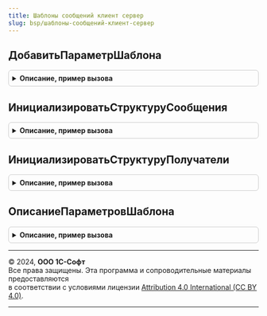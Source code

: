 ```yaml
---
title: Шаблоны сообщений клиент сервер
slug: bsp/шаблоны-сообщений-клиент-сервер
---
```



## ДобавитьПараметрШаблона
<details style="margin: 1em 0; padding: 0.5em; border: 1px solid #ccc; border-radius: 6px;">

<summary style="font-weight: bold; cursor: pointer;">Описание, пример вызова</summary>

```bsl

// Описывает параметр шаблона для использования их во внешних обработках.
//
// Параметры:
//  ТаблицаПараметров           - ТаблицаЗначений - таблица с параметрами.
//  ИмяПараметра                - Строка - имя используемого параметра.
//  ОписаниеТипа                - ОписаниеТипов - тип параметра.
//  ЭтоПредопределенныйПараметр - Булево - если Ложь, то это произвольный параметр, иначе основной.
//  ПредставлениеПараметра      - Строка - выводимое представление параметра.
//
Процедура ДобавитьПараметрШаблона(ТаблицаПараметров, ИмяПараметра, ОписаниеТипа, ЭтоПредопределенныйПараметр, ПредставлениеПараметра = "") Экспорт
```

Пример вызова
```bsl
ШаблоныСообщенийКлиентСервер.ДобавитьПараметрШаблона(ТаблицаПараметров, ИмяПараметра, ОписаниеТипа, ЭтоПредопределенныйПараметр, ПредставлениеПараметра);
```
</details>

## ИнициализироватьСтруктуруСообщения
<details style="margin: 1em 0; padding: 0.5em; border: 1px solid #ccc; border-radius: 6px;">

<summary style="font-weight: bold; cursor: pointer;">Описание, пример вызова</summary>

```bsl

// Инициализирует структуру сообщения по шаблону, которую должна вернуть внешняя обработка.
//
// Возвращаемое значение:
//   Структура - созданная структура.
//
Функция ИнициализироватьСтруктуруСообщения() Экспорт
```

Пример вызова
```bsl
Результат = ШаблоныСообщенийКлиентСервер.ИнициализироватьСтруктуруСообщения() 
```
</details>

## ИнициализироватьСтруктуруПолучатели
<details style="margin: 1em 0; padding: 0.5em; border: 1px solid #ccc; border-radius: 6px;">

<summary style="font-weight: bold; cursor: pointer;">Описание, пример вызова</summary>

```bsl

// Инициализирует структуру Получатели для заполнения возможных получателей сообщения.
//
// Возвращаемое значение:
//   Структура - созданная структура.
//
Функция ИнициализироватьСтруктуруПолучатели() Экспорт
```

Пример вызова
```bsl
Результат = ШаблоныСообщенийКлиентСервер.ИнициализироватьСтруктуруПолучатели() 
```
</details>

## ОписаниеПараметровШаблона
<details style="margin: 1em 0; padding: 0.5em; border: 1px solid #ccc; border-radius: 6px;">

<summary style="font-weight: bold; cursor: pointer;">Описание, пример вызова</summary>

```bsl

// Конструктор параметров шаблона.
//
// Возвращаемое значение:
//  Структура - список параметров шаблона, где:
//   * Тема - Строка - тема шаблонов (для  электронных писем).
//   * Текст - Строка - текст шаблона;
//   * ПодписьИПечать - Булево - признак подписи и печати в печатных формах;
//   * ПараметрыСообщения - Структура - дополнительные параметры сообщения;
//   * Наименование - Строка - наименование шаблона сообщения;
//   * Ссылка - Неопределено - ссылка на элемент справочника;
//   * ВладелецШаблона - Неопределено -  владельца контекстного шаблона;
//   * ПараметрыСКД - Соответствие - набор параметров при получении данных с использованием СКД;
//   * Параметры - Соответствие - параметры шаблона;
//   * Макет - Строка - имя макета СКД;
//   * ВыбранныеВложения - Соответствие - выбранные печатные формы и вложения в шаблон;
//   * ФорматыВложений - СписокЗначений - формат, в котором сохраняются печатные формы;
//   * РазворачиватьСсылочныеРеквизиты - Булево - если Истина, то у ссылочных реквизитов доступны их реквизиты.
//   * ШаблонПоВнешнейОбработке - Булево - если Истина, то шаблон формирует внешней обработкой;
//   * ВнешняяОбработка - Неопределено - ссылка на внешнюю обработку;
//   * Отправитель - Строка - электронная почта отправителя;
//   * ПеревестиВТранслит - Булево - если Истина, то сформированные  печатные формы и файлы будут иметь имена,
//                                   содержащие только латинские буквы и цифры, для возможности переноса между
//                                   различными операционными системами. Например, файл "Счет на оплату.PDF"
//                                   будет сохранен с именем "Schet na oplaty.PDF";
//   * УпаковатьВАрхив - Булево - признак того, что вложения и печатные формы должны быть упакованы в архив
//                                при отправке;
//   * ФорматПисьма - ПеречислениеСсылка.СпособыРедактированияЭлектронныхПисем - вид текста письма: HTML или ОбычныйТекст;
//   * ПолноеИмяТипаНазначения - Строка - полное имя объекта метаданных, на основании которого создается сообщения;
//   * Назначение - Строка - назначение шаблона сообщений;
//   * ТипШаблона - Строка - варианты: "Письмо" или "SMS".
//
Функция ОписаниеПараметровШаблона() Экспорт
```

Пример вызова
```bsl
Результат = ШаблоныСообщенийКлиентСервер.ОписаниеПараметровШаблона() 
```
</details>

---

© 2024, **ООО 1С-Софт**  
Все права защищены. Эта программа и сопроводительные материалы предоставляются  
в соответствии с условиями лицензии [Attribution 4.0 International (CC BY 4.0)](https://creativecommons.org/licenses/by/4.0/legalcode).

---
